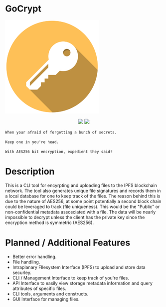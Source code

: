 # GoCrypt
<img src="https://github.com/td4b/GoCrypt/blob/master/image/key_icon-01.png" width="300" height="300">
<p align="center">
<img style="float: center;" src="https://goreportcard.com/badge/github.com/TD4B/GoCrypt">
<img style="float: center;" src="https://img.shields.io/badge/License-MIT-yellow.svg">

`When your afraid of forgetting a bunch of secrets.`<p>
`Keep one in you're head.`<p>
`With AES256 bit encryption, expedient they said!`

# Description
This is a CLI tool for encyrpting and uploading files to the IPFS blockchain network. The tool also generates unique file signatures and records them in a local database for one to keep track of the files. The reason behind this is due to the nature of AES256, at some point potentially a second block chain could be leveraged to track (file uniqueness). This would be the "Public" or non-confidential metadata assosciated with a file. The data will be nearly impossible to decrypt unless the client has the private key since the encryption method is symmetric (AES256).

# Planned / Additional Features
- Better error handling.
- File handling.
- Intraplanary FIlesystem Interface (IPFS) to upload and store data securley.
- CLI / Management Interface to keep track of you're files. 
- API Interface to easily view storage metadata information and query attributes of specific files.
- CLI tools, arguments and constructs.
- GUI Interface for managing files.


